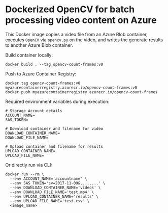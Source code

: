 # Dockerized OpenCV for batch processing video content on Azure

This Docker image copies a video file from an Azure Blob container, executes `OpenCV` via `opencv.py` on the video, and writes the generate results to another Azure Blob container.

Build container locally:

```
docker build . --tag opencv-count-frames:v0
```

Push to Azure Container Registry:

```
docker tag opencv-count-frames:v0 myazurecontainerregistry.azurecr.io/opencv-count-frames:v0
docker push myazurecontainerregistry.azurecr.io/opencv-count-frames
```

Required environment variables during execution:

```
# Storage Account details
ACCOUNT_NAME=
SAS_TOKEN=

# Download container and filename for video
DOWNLOAD_CONTAINER_NAME=
DOWNLOAD_FILE_NAME=

# Upload container and filename for results
UPLOAD_CONTAINER_NAME=
UPLOAD_FILE_NAME=
```

Or directly run via CLI:

```
docker run --rm \
  --env ACCOUNT_NAME='accountname' \
  --env SAS_TOKEN='sv=2017-11-09&........' \
  --env DOWNLOAD_CONTAINER_NAME='videos' \
  --env DOWNLOAD_FILE_NAME='test.mp4' \
  --env UPLOAD_CONTAINER_NAME='results' \
  --env UPLOAD_FILE_NAME='test.csv' \
  <image_name>
```